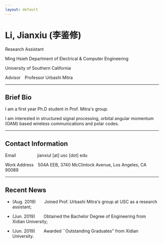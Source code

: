 ```yaml
---
layout: default
---
```


# Li, Jianxiu (李鉴修)


Research Assistant &nbsp;


Ming Hsieh Department of Electrical & Computer Engineering

University of Southern California &nbsp;


Advisor&emsp;Professor Urbashi Mitra &nbsp;

*****

## Brief Bio

I am a first year Ph.D student in Prof. Mitra's group. 

I am interested in structured signal processing, orbital angular momentum (OAM) based wireless communications and polar codes.&nbsp;

*****

## Contact Information
Email&emsp;&emsp;&emsp;&emsp;&emsp;jianxiul [at] usc [dot] edu

Work Address&emsp;504A EEB, 3740 McClintock Avenue, Los Angeles, CA 90089 &nbsp;

*****
## Recent News
* (Aug. 2019)&emsp;&emsp;Joined Prof. Urbashi Mitra's group at USC as a research assistant;

* (Jun. 2019)&emsp;&emsp;Obtained the Bachelor Degree of Engineering from Xidian University;

* (Jun. 2019)&emsp;&emsp;Awarded ``Outstanding Graduates" from Xidian University.
